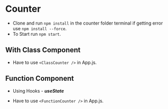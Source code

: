 # Counter

- Clone and run `npm install` in the counter folder terminal if getting error use `npm install --force`.
- To Start run `npm start`.
## With Class Component

- Have to use `<ClassCounter />` in App.js.

## Function Component

- Using Hooks - **_useState_**

- Have to use `<FunctionCounter />` in App.js.
